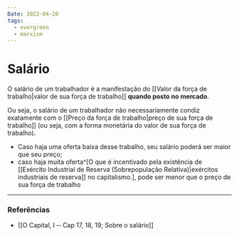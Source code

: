 ```yaml
---
Date: 2022-04-20
tags:
  - evergreen
  - marxism
---
```

# Salário
O salário de um trabalhador é a manifestação do [[Valor da força de trabalho|valor de sua força de trabalho]] **quando posto no mercado**. 

Ou seja, o salário de um trabalhador não necessariamente condiz exatamente com o [[Preço da força de trabalho|preço de sua força de trabalho]] (ou seja, com a forma monetária do valor de sua força de trabalho). 
* Caso haja uma oferta baixa desse trabalho, seu salário poderá ser maior que seu preço; 
* caso haja muita oferta^[O que é incentivado pela existência de [[Exército Industrial de Reserva (Sobrepopulação Relativa)|exércitos industriais de reserva]] no capitalismo.], pode ser menor que o preço de sua força de trabalho


---
### Referências
- [[O Capital, I ─ Cap 17, 18, 19; Sobre o salário]]